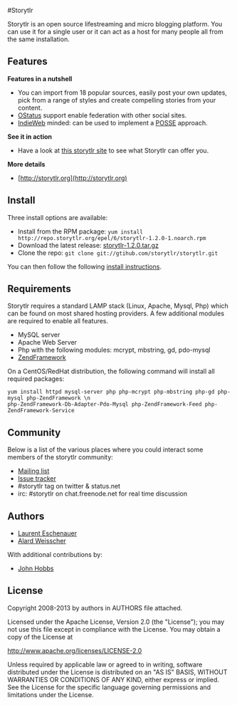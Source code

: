 #Storytlr

Storytlr is an open source lifestreaming and micro blogging platform. You can use it for a single user or it can act as a host for many people all from the same installation.

## Features

**Features in a nutshell**
- You can import from 18 popular sources, easily post your own updates, pick from a range of styles and create compelling stories from your content.
- [OStatus](http://en.wikipedia.org/wiki/OStatus) support enable federation with other social sites.
- [IndieWeb](http://indiewebcamp.com/Getting_Started) minded: can be used to implement a [POSSE](http://indiewebcamp.com/POSSE) approach.

**See it in action** 
- Have a look at [this storytlr site](http://eschnou.com) to see what Storytlr can offer you.

**More details**
- [http://storytlr.org](http://storytlr.org)

## Install

Three install options are available:

* Install from the RPM package: `yum install http://repo.storytlr.org/epel/6/storytlr-1.2.0-1.noarch.rpm`
* Download the latest release: [storytlr-1.2.0.tar.gz](https://github.com/storytlr/storytlr/archive/storytlr-1.2.0.tar.gz)
* Clone the repo: `git clone git://gtihub.com/storytlr/storytlr.git`

You can then follow the following [install instructions](https://github.com/storytlr/storytlr/wiki/Install).

## Requirements

Storytlr requires a standard LAMP stack (Linux, Apache, Mysql, Php) which can be found on most shared hosting providers. A few additional modules are required to enable all features.

- MySQL server
- Apache Web Server
- Php with the following modules: mcrypt, mbstring, gd, pdo-mysql
- [ZendFramework](http://framework.zend.com/)

On a CentOS/RedHat distribution, the following command will install all required packages:
```
yum install httpd mysql-server php php-mcrypt php-mbstring php-gd php-mysql php-ZendFramework \n
php-ZendFramework-Db-Adapter-Pdo-Mysql php-ZendFramework-Feed php-ZendFramework-Service
```

## Community

Below is a list of the various places where you could interact some members of the storytlr community:

* [Mailing list](http://groups.google.com/group/storytlr-discuss)
* [Issue tracker](:http://github.com/storytlr/storytlr/issues)
* #storytlr tag on twitter & status.net
* irc: #storytlr on chat.freenode.net for real time discussion

## Authors

- [Laurent Eschenauer](https://github.com/eschnou)
- [Alard Weisscher](https://github.com/alardw)

With additional contributions by:

- [John Hobbs](https://github.com/jmhobbs)

## License

Copyright 2008-2013 by authors in AUTHORS file attached.

Licensed under the Apache License, Version 2.0 (the "License");
you may not use this file except in compliance with the License.
You may obtain a copy of the License at

   http://www.apache.org/licenses/LICENSE-2.0

Unless required by applicable law or agreed to in writing, software
distributed under the License is distributed on an "AS IS" BASIS,
WITHOUT WARRANTIES OR CONDITIONS OF ANY KIND, either express or implied.
See the License for the specific language governing permissions and
limitations under the License.
